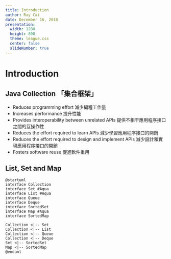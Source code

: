 ```yaml
---
title: Introduction
author: Ray Cai
date: December 16, 2018
presentation:
  width: 1280
  height: 800
  theme: league.css
  center: false
  slideNumber: true
---
```

<style>
.reveal h1, .reveal h2, .reveal h3, .reveal h4, .reveal h5, .reveal h6 {
    text-transform: none;
}
.reveal .slide svg {
    background-color: white;
}
.reveal .large-table tr {
    line-height: 1;
}
</style>

<!-- slide -->

# Introduction

<!-- slide -->

## Java Collection 「集合框架」

* Reduces programming effort 減少編程工作量
* Increases performance 提升性能
* Provides interoperability between unrelated APIs 提供不相干應用程序接口之間的互操作性
* Reduces the effort required to learn APIs 減少學習應用程序接口的開銷
* Reduces the effort required to design and implement APIs 減少設計和實現應用程序接口的開銷
* Fosters software reuse 促進軟件重用

<!-- slide -->

## List, Set and Map

```puml
@startuml
interface Collection
interface Set #Aqua
interface List #Aqua
interface Queue
interface Deque
interface SortedSet
interface Map #Aqua
interface SortedMap

Collection <|-- Set
Collection <|-- List
Collection <|-- Queue
Collection <|-- Deque
Set <|-- SortedSet
Map <|-- SortedMap
@enduml
```
